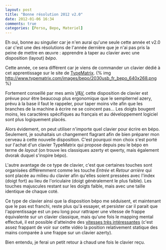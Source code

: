 ```yaml
---
layout: post
title: "Bonne résolution 2012 v2.0"
date: 2012-01-06 16:34
comments: true
categories: [Perso, Bepo, Materiel]
---
```

Eh oui, bonne au singulier car je n'en aurai qu'une seule cette année et v2.0 car c'est une des résolutions
de l'année dernière que je n'ai pas pris la peine de mettre en œuvre : apprendre à taper au clavier avec une
disposition (layout) *bépo*.
<!--more-->
Cette année, ce sera différent car je viens de commander un clavier dédié à cet apprentissage sur le site de
[TypeMatrix](http://typematrix.com/bepo.php).
{% img http://www.typematrix.com/images/bepo/2030usb_fr_bepo_640x268.png %}

Fortement conseillé par mes amis
[V](https://twitter.com/#!/le_bric_a_brac)&[V](https://twitter.com/#!/vincent31416), cette disposition de
clavier est prévue pour être beaucoup plus ergonomique que le sempiternel azery, prévu à la base il faut le
rappeler, pour taper moins vite afin que les branches de la machine à écrire ne se coincent pas... Les doigts
bougent moins, les caractères spécifiques au français et au développement logiciel sont plus logiquement
placés.

Alors évidement, on peut utiliser n'importe quel clavier pour écrire en bépo. Seulement, je souhaitais un
changement flagrant afin de bien préparer mon cerveau à cette nouvelle disposition. C'est pourquoi mon choix
s'est porté sur l'achat d'un clavier TypeMatrix qui propose depuis peu le bépo en terme de *layout* (on
trouve les classiques azerty et qwerty, mais également dvorak duquel s'inspire bépo).

L'autre avantage de ce type de clavier, c'est que certaines touches sont organisées différemment comme les
touche *Entrée* et *Retour arrière* qui sont placée au milieu du clavier afin qu'elles soient pressées avec
l'index (doigt fort) au lieu de l'oriculaire (doigt généralement le plus faible). Les touches majuscules
restant sur les doigts faible, mais avec une taille identique de chaque coté.

Ce type de clavier ainsi que la disposition bépo me séduisent, et maintenant que le pas est franchi, reste plus qu'à essayer,
et persister car il parait que l'apprentissage est un peu long pour rattraper une vitesse de frappe équivalente sur un clavier classique,
mais qu'une fois le mapping mental effectué, il est possible d'atteindre des [vitesses très intéressantes](http://www.dailymotion.com/video/xaf9ee_typematrix-2030-bepo-92-mpm_tech) (c'est assez frappant de voir sur cette vidéo la position relativement statique des mains comparée à une frappe sur un clavier azerty).

Bien entendu, je ferai un petit retour à chaud une fois le clavier reçu.

